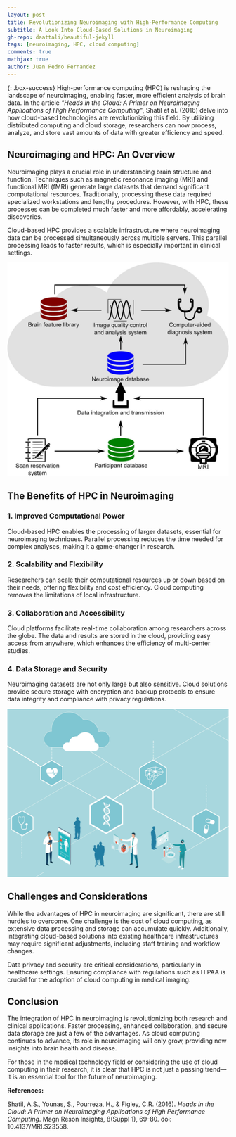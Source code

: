 ```yaml
---
layout: post
title: Revolutionizing Neuroimaging with High-Performance Computing
subtitle: A Look Into Cloud-Based Solutions in Neuroimaging
gh-repo: daattali/beautiful-jekyll
tags: [neuroimaging, HPC, cloud computing]
comments: true
mathjax: true
author: Juan Pedro Fernandez
---
```


{: .box-success}
High-performance computing (HPC) is reshaping the landscape of neuroimaging, enabling faster, more efficient analysis of brain data. In the article *"Heads in the Cloud: A Primer on Neuroimaging Applications of High Performance Computing"*, Shatil et al. (2016) delve into how cloud-based technologies are revolutionizing this field. By utilizing distributed computing and cloud storage, researchers can now process, analyze, and store vast amounts of data with greater efficiency and speed.

## Neuroimaging and HPC: An Overview

Neuroimaging plays a crucial role in understanding brain structure and function. Techniques such as magnetic resonance imaging (MRI) and functional MRI (fMRI) generate large datasets that demand significant computational resources. Traditionally, processing these data required specialized workstations and lengthy procedures. However, with HPC, these processes can be completed much faster and more affordably, accelerating discoveries.

Cloud-based HPC provides a scalable infrastructure where neuroimaging data can be processed simultaneously across multiple servers. This parallel processing leads to faster results, which is especially important in clinical settings.

![Neuroimaging cloud computing](./images/cloud4.jpg)

## The Benefits of HPC in Neuroimaging

### 1. Improved Computational Power

Cloud-based HPC enables the processing of larger datasets, essential for neuroimaging techniques. Parallel processing reduces the time needed for complex analyses, making it a game-changer in research.

### 2. Scalability and Flexibility

Researchers can scale their computational resources up or down based on their needs, offering flexibility and cost efficiency. Cloud computing removes the limitations of local infrastructure.

### 3. Collaboration and Accessibility

Cloud platforms facilitate real-time collaboration among researchers across the globe. The data and results are stored in the cloud, providing easy access from anywhere, which enhances the efficiency of multi-center studies.

### 4. Data Storage and Security

Neuroimaging datasets are not only large but also sensitive. Cloud solutions provide secure storage with encryption and backup protocols to ensure data integrity and compliance with privacy regulations.

![Cloud-based data storage](./images/cloud2.png)

## Challenges and Considerations

While the advantages of HPC in neuroimaging are significant, there are still hurdles to overcome. One challenge is the cost of cloud computing, as extensive data processing and storage can accumulate quickly. Additionally, integrating cloud-based solutions into existing healthcare infrastructures may require significant adjustments, including staff training and workflow changes.

Data privacy and security are critical considerations, particularly in healthcare settings. Ensuring compliance with regulations such as HIPAA is crucial for the adoption of cloud computing in medical imaging.

## Conclusion

The integration of HPC in neuroimaging is revolutionizing both research and clinical applications. Faster processing, enhanced collaboration, and secure data storage are just a few of the advantages. As cloud computing continues to advance, its role in neuroimaging will only grow, providing new insights into brain health and disease.

For those in the medical technology field or considering the use of cloud computing in their research, it is clear that HPC is not just a passing trend—it is an essential tool for the future of neuroimaging.

**References:**

Shatil, A.S., Younas, S., Pourreza, H., & Figley, C.R. (2016). *Heads in the Cloud: A Primer on Neuroimaging Applications of High Performance Computing*. Magn Reson Insights, 8(Suppl 1), 69-80. doi: 10.4137/MRI.S23558.
